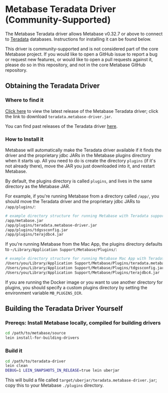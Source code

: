 # Metabase Teradata Driver (Community-Supported)

The Metabase Teradata driver allows Metabase v0.32.7 or above to
connect to [Teradata](https://www.teradata.com/) databases.
Instructions for installing it can be found below.

This driver is community-supported and is not considered part of the
core Metabase project. If you would like to open a GitHub issue to
report a bug or request new features, or would like to open a pull
requests against it, please do so in this repository, and not in the
core Metabase GitHub repository.

## Obtaining the Teradata Driver

### Where to find it

[Click here](https://github.com/swisscom-bigdata/metabase-teradata-driver/releases/latest) to view the latest release of the Metabase Teradata driver; click the link to download `teradata.metabase-driver.jar`.

You can find past releases of the Teradata driver [here](https://github.com/swisscom-bigdata/metabase-teradata-driver/releases).


### How to Install it

Metabase will automatically make the Teradata driver available if it finds the driver and the proprietary jdbc JARs in the Metabase plugins directory when it starts up.
All you need to do is create the directory `plugins` (if it's not already there), move the JAR you just downloaded into it, and restart Metabase.

By default, the plugins directory is called `plugins`, and lives in the same directory as the Metabase JAR.

For example, if you're running Metabase from a directory called `/app/`, you should move the Teradata driver and the proprietary jdbc JARs to `/app/plugins/`:

```bash
# example directory structure for running Metabase with Teradata support
/app/metabase.jar
/app/plugins/teradata.metabase-driver.jar
/app/plugins/tdgssconfig.jar
/app/plugins/terajdbc4.jar
```

If you're running Metabase from the Mac App, the plugins directory defaults to `~/Library/Application Support/Metabase/Plugins/`:

```bash
# example directory structure for running Metabase Mac App with Teradata support
/Users/you/Library/Application Support/Metabase/Plugins/teradata.metabase-driver.jar
/Users/you/Library/Application Support/Metabase/Plugins/tdgssconfig.jar
/Users/you/Library/Application Support/Metabase/Plugins/terajdbc4.jar
```

If you are running the Docker image or you want to use another directory for plugins, you should specify a custom plugins directory by setting the environment variable `MB_PLUGINS_DIR`.


## Building the Teradata Driver Yourself

### Prereqs: Install Metabase locally, compiled for building drivers

```bash
cd /path/to/metabase/source
lein install-for-building-drivers
```

### Build it

```bash
cd /path/to/teradata-driver
lein clean
DEBUG=1 LEIN_SNAPSHOTS_IN_RELEASE=true lein uberjar
```

This will build a file called `target/uberjar/teradata.metabase-driver.jar`; copy this to your Metabase `./plugins` directory.
